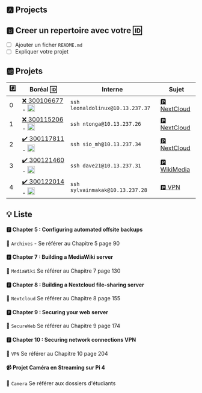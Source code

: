 

## :a: Projects

## :b: Creer un repertoire avec votre :id:

- [ ] Ajouter un ficher `README.md`
- [ ] Expliquer votre projet

## :ab: Projets

|:hash:| Boréal :id:                | Interne            | Sujet	   |
|------|----------------------------|--------------------|-----------|
| 0 | [:x: 300106677](300106677) - <image src='https://avatars.githubusercontent.com/u/71027895?s=460&v=4' width=20 height=20></image> | `ssh leonaldolinux@10.13.237.37` | [:parking: NextCloud](README.md#parking-chapter-8--building-a-nextcloud-file-sharing-server) | 
| 1 | [:x: 300115206](300115206) - <image src='https://avatars.githubusercontent.com/u/73952068?s=460&v=4' width=20 height=20></image> | `ssh ntonga@10.13.237.26` | [:parking: NextCloud](README.md#parking-chapter-8--building-a-nextcloud-file-sharing-server) |
| 2 | [:heavy_check_mark: 300117811](300117811) - <image src='https://avatars.githubusercontent.com/u/71027809?s=460&v=4' width=20 height=20></image> | `ssh sio_mh@10.13.237.34` | [:parking: NextCloud](README.md#parking-chapter-8--building-a-nextcloud-file-sharing-server) |
| 3 | [:heavy_check_mark: 300121460](300121460) - <image src='https://avatars.githubusercontent.com/u/71027883?s=460&v=4' width=20 height=20></image> | `ssh dave21@10.13.237.31` | [:parking: WikiMedia](README.md##parking-chapter-7--building-a-mediawiki-server) |
| 4 | [:heavy_check_mark: 300122014](300122014) - <image src='https://avatars.githubusercontent.com/u/71392439?s=460&v=4' width=20 height=20></image> | `ssh sylvainmakak@10.13.237.28` | [:parking: VPN](README.md#parking-chapter-10--securing-network-connections-vpn) |

## :bulb: Liste 

#### :parking: Chapter 5 : Configuring automated offsite backups

:pushpin: `Archives` - Se référer au Chapitre 5 page 90

#### :parking: Chapter 7 : Building a MediaWiki server

:pushpin: `MediaWiki` Se référer au Chapitre 7 page 130

#### :parking: Chapter 8 : Building a Nextcloud file-sharing server

:pushpin: `Nextcloud` Se référer au Chapitre 8 page 155

#### :parking: Chapter 9 : Securing your web server

:pushpin: `SecureWeb` Se référer au Chapitre 9 page 174

#### :parking: Chapter 10 : Securing network connections VPN

:pushpin: `VPN` Se référer au Chapitre 10 page 204


####  :video_camera: Projet Caméra en Streaming sur Pi 4

:pushpin: `Camera` Se référer aux dossiers d'étudiants

